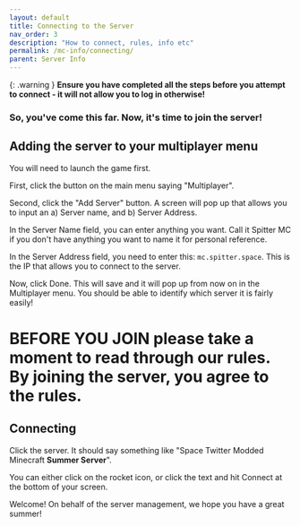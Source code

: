 ```yaml
---
layout: default
title: Connecting to the Server
nav_order: 3
description: "How to connect, rules, info etc"
permalink: /mc-info/connecting/
parent: Server Info
---
```


{: .warning }
**Ensure you have completed all the steps before you attempt to connect - it will not allow you to log in otherwise!**

### So, you've come this far. Now, it's time to join the server!

## Adding the server to your multiplayer menu

You will need to launch the game first. 

First, click the button on the main menu saying "Multiplayer". 

Second, click the "Add Server" button. A screen will pop up that allows you to input an a) Server name, and b) Server Address. 

In the Server Name field, you can enter anything you want. Call it Spitter MC if you don't have anything you want to name it for personal reference.

In the Server Address field, you need to enter this: `mc.spitter.space`. This is the IP that allows you to connect to the server.

Now, click Done. This will save and it will pop up from now on in the Multiplayer menu. You should be able to identify which server it is fairly easily!

# BEFORE YOU JOIN please take a moment to read through our rules. By joining the server, you agree to the rules. 

## Connecting

Click the server. It should say something like "Space Twitter Modded Minecraft **Summer Server**". 

You can either click on the rocket icon, or click the text and hit Connect at the bottom of your screen. 

Welcome! On behalf of the server management, we hope you have a great summer!

